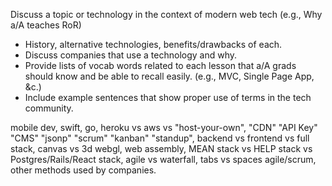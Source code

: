 Discuss a topic or technology in the context of modern web tech (e.g., Why a/A teaches RoR)
+ History, alternative technologies, benefits/drawbacks of each. 
+ Discuss companies that use a technology and why. 
+ Provide lists of vocab words related to each lesson that a/A grads should know and be able to recall easily. (e.g., MVC, Single Page App, &c.)
+ Include example sentences that show proper use of terms in the tech community. 

mobile dev, swift, go, heroku vs aws vs "host-your-own", "CDN" "API Key" "CMS" "jsonp" "scrum" "kanban" "standup", backend vs frontend vs full stack, canvas vs 3d webgl, web assembly, MEAN stack vs HELP stack vs Postgres/Rails/React stack, agile vs waterfall, tabs vs spaces
agile/scrum, other methods used by companies.